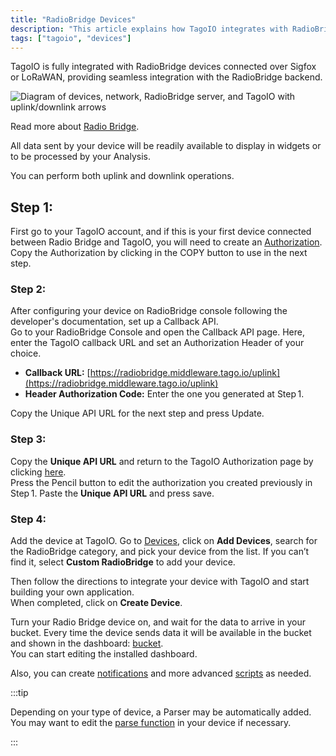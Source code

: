 ```yaml
---
title: "RadioBridge Devices"
description: "This article explains how TagoIO integrates with RadioBridge devices over Sigfox or LoRaWAN, what data is available, and that uplink/downlink operations are supported."
tags: ["tagoio", "devices"]
---
```


TagoIO is fully integrated with RadioBridge devices connected over Sigfox or
LoRaWAN, providing seamless integration with the RadioBridge backend.

![Diagram of devices, network, RadioBridge server, and TagoIO with uplink/downlink arrows](/docs_imagem/tagoio/radiobridge-devices-2.png)

Read more about [Radio Bridge](https://radiobridge.com/).

All data sent by your device will be readily available to display in widgets or
to be processed by your Analysis.

You can perform both uplink and downlink operations.

## Step 1:

First go to your TagoIO account, and if this is your first device connected
between Radio Bridge and TagoIO, you will need to create an
[Authorization](/docs/tagoio/integrations/general/authorization.md).\
Copy the Authorization by clicking in the COPY button to use in the next step.

### Step 2:

After configuring your device on RadioBridge console following the developer's
documentation, set up a Callback API.\
Go to your RadioBridge Console and open the Callback API page. Here, enter the
TagoIO callback URL and set an Authorization Header of your choice.

- **Callback URL:**
  [https://radiobridge.middleware.tago.io/uplink](https://radiobridge.middleware.tago.io/uplink)
- **Header Authorization Code:** Enter the one you generated at Step 1.

Copy the Unique API URL for the next step and press Update.

### Step 3:

Copy the **Unique API URL** and return to the TagoIO Authorization page by
clicking [here](https://radiobridge.com/).\
Press the Pencil button to edit the authorization you created previously in
Step 1. Paste the **Unique API URL** and press save.

### Step 4:

Add the device at TagoIO. Go to [Devices](https://admin.tago.io/devices), click
on **Add Devices**, search for the RadioBridge category, and pick your device
from the list. If you can’t find it, select **Custom RadioBridge** to add your
device.

Then follow the directions to integrate your device with TagoIO and start
building your own application.\
When completed, click on **Create Device**.

Turn your Radio Bridge device on, and wait for the data to arrive in your
bucket. Every time the device sends data it will be available in the bucket and
shown in the dashboard: [bucket](/docs/tagoio/devices/).\
You can start editing the installed dashboard.

Also, you can create
[notifications](/docs/tagoio/getting-started/notification.md) and more advanced
[scripts](/docs/tagoio/analysis/creating-analysis.md) as needed.

:::tip

Depending on your type of device, a Parser may be automatically added. You may
want to edit the [parse function](/docs/tagocore/resources/device/payload-parser.md) in
your device if necessary.

:::
